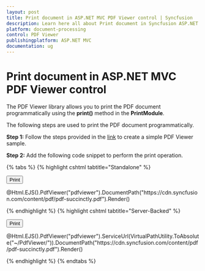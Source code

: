 ```yaml
---
layout: post
title: Print document in ASP.NET MVC PDF Viewer control | Syncfusion
description: Learn here all about Print document in Syncfusion ASP.NET MVC PDF Viewer control of Syncfusion Essential JS 2 and more.
platform: document-processing
control: PDF Viewer
publishingplatform: ASP.NET MVC
documentation: ug
---
```


# Print document in ASP.NET MVC PDF Viewer control

The PDF Viewer library allows you to print the PDF document programmatically using the **print()** method in the **PrintModule**.

The following steps are used to print the PDF document programmatically.

**Step 1:** Follow the steps provided in the [link](https://help.syncfusion.com/document-processing/pdf/pdf-viewer/asp-net-mvc/getting-started/) to create a simple PDF Viewer sample.

**Step 2:** Add the following code snippet to perform the print operation.

{% tabs %}
{% highlight cshtml tabtitle="Standalone" %}

<button id="Print" onclick="Print()">Print</button>

<div id="e-pv-e-sign-pdfViewer-div">
    @Html.EJS().PdfViewer("pdfviewer").DocumentPath("https://cdn.syncfusion.com/content/pdf/pdf-succinctly.pdf").Render()
</div>

<script>
    function Print() {
        var pdfViewer = document.getElementById('pdfviewer').ej2_instances[0];
        pdfViewer.printModule.print();
    }
</script>

{% endhighlight %}
{% highlight cshtml tabtitle="Server-Backed" %}

<button id="Print" onclick="Print()">Print</button>

<div id="e-pv-e-sign-pdfViewer-div">
    @Html.EJS().PdfViewer("pdfviewer").ServiceUrl(VirtualPathUtility.ToAbsolute("~/PdfViewer/")).DocumentPath("https://cdn.syncfusion.com/content/pdf/pdf-succinctly.pdf").Render()
</div>

<script>
    function Print() {
        var pdfViewer = document.getElementById('pdfviewer').ej2_instances[0];
        pdfViewer.printModule.print();
    }
</script>

{% endhighlight %}
{% endtabs %}
